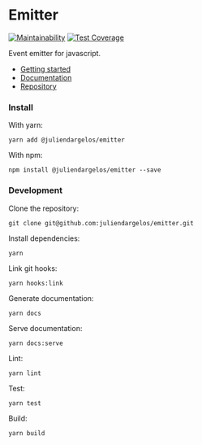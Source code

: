 # Emitter

[![Maintainability](https://api.codeclimate.com/v1/badges/b5142f6b123a554621f5/maintainability)](https://codeclimate.com/github/juliendargelos/emitter/maintainability)
[![Test Coverage](https://api.codeclimate.com/v1/badges/b5142f6b123a554621f5/test_coverage)](https://codeclimate.com/github/juliendargelos/emitter/test_coverage)

Event emitter for javascript.

- [Getting started](https://juliendargelos.github.io/emitter/tutorial-getting-started)
- [Documentation](https://juliendargelos.github.io/emitter)
- [Repository](https://www.github.com/juliendargelos/emitter)

### Install

With yarn:

```shell
yarn add @juliendargelos/emitter
```

With npm:

```shell
npm install @juliendargelos/emitter --save
```

### Development

Clone the repository:

```shell
git clone git@github.com:juliendargelos/emitter.git
```

Install dependencies:

```shell
yarn
```

Link git hooks:

```shell
yarn hooks:link
```

Generate documentation:

```shell
yarn docs
```

Serve documentation:

```shell
yarn docs:serve
```

Lint:

```shell
yarn lint
```

Test:

```shell
yarn test
```

Build:

```shell
yarn build
```

